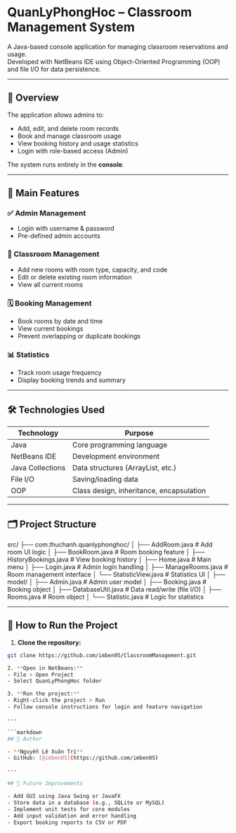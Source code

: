 # QuanLyPhongHoc – Classroom Management System

A Java-based console application for managing classroom reservations and usage.  
Developed with NetBeans IDE using Object-Oriented Programming (OOP) and file I/O for data persistence.

---

## 📌 Overview

The application allows admins to:
- Add, edit, and delete room records
- Book and manage classroom usage
- View booking history and usage statistics
- Login with role-based access (Admin)

The system runs entirely in the **console**.

---

## 🧩 Main Features

### ✅ Admin Management
- Login with username & password
- Pre-defined admin accounts

### 🏫 Classroom Management
- Add new rooms with room type, capacity, and code
- Edit or delete existing room information
- View all current rooms

### 🗓️ Booking Management
- Book rooms by date and time
- View current bookings
- Prevent overlapping or duplicate bookings

### 📊 Statistics
- Track room usage frequency
- Display booking trends and summary

---

## 🛠 Technologies Used

| Technology | Purpose |
|------------|---------|
| Java | Core programming language |
| NetBeans IDE | Development environment |
| Java Collections | Data structures (ArrayList, etc.) |
| File I/O | Saving/loading data |
| OOP | Class design, inheritance, encapsulation |

---

## 🗂 Project Structure

src/
├── com.thuchanh.quanlyphonghoc/
│ ├── AddRoom.java # Add room UI logic
│ ├── BookRoom.java # Room booking feature
│ ├── HistoryBookings.java # View booking history
│ ├── Home.java # Main menu
│ ├── Login.java # Admin login handling
│ ├── ManageRooms.java # Room management interface
│ └── StatisticView.java # Statistics UI
│
├── model/
│ ├── Admin.java # Admin user model
│ ├── Booking.java # Booking object
│ ├── DatabaseUtil.java # Data read/write (file I/O)
│ ├── Rooms.java # Room object
│ └── Statistic.java # Logic for statistics

---

## 🚀 How to Run the Project

1. **Clone the repository:**

```bash
git clone https://github.com/imben05/ClassroomManagement.git

2. **Open in NetBeans:**
- File > Open Project
- Select QuanLyPhongHoc folder

3. **Run the project:**
- Right-click the project > Run
- Follow console instructions for login and feature navigation

---

```markdown
## 👤 Author

- **Nguyễn Lê Xuân Trí**
- GitHub: [@imben05](https://github.com/imben05)

---

## 🔧 Future Improvements

- Add GUI using Java Swing or JavaFX
- Store data in a database (e.g., SQLite or MySQL)
- Implement unit tests for core modules
- Add input validation and error handling
- Export booking reports to CSV or PDF
